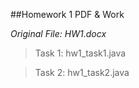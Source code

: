 ##Homework 1 PDF & Work

*Original File: HW1.docx*

>Task 1: hw1_task1.java

>Task 2: hw1_task2.java
